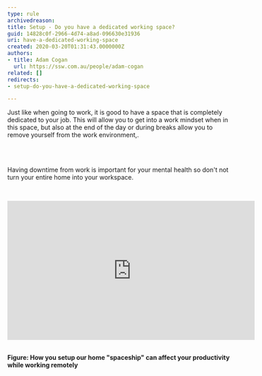 ```yaml
---
type: rule
archivedreason: 
title: Setup - Do you have a dedicated working space?
guid: 14828c0f-2966-4d74-a8ad-096630e31936
uri: have-a-dedicated-working-space
created: 2020-03-20T01:31:43.0000000Z
authors:
- title: Adam Cogan
  url: https://ssw.com.au/people/adam-cogan
related: []
redirects:
- setup-do-you-have-a-dedicated-working-space

---
```



<p class="ssw15-rteElement-P">​​Just like when going to work, it is good to have a space that is completely dedicated to your job. This will allow you to get into a work mindset when in this space, but also at the end of the day or during breaks allow you to remove yourself from the work environment,.<br></p>
<br><excerpt class='endintro'></excerpt><br>
<p class="ssw15-rteElement-P">​Having downtime from work is important for your mental health so don't&#160;not turn your entire home into your workspace.​<br></p><p class="ssw15-rteElement-P"><br></p><p class="ssw15-rteElement-P"></p><div class="ms-rtestate-read ms-rte-embedcode ms-rte-embedil ms-rtestate-notify" unselectable="on"><iframe width="560" height="315" src="https&#58;//www.youtube.com/embed/snAhsXyO3Ck" frameborder="0"></iframe>&#160;</div><p class="ssw15-rteElement-P"><strong>Figure&#58; How you setup our home &quot;spaceship&quot; can affect your productivity while working remotely</strong><br></p><p class="ssw15-rteElement-P"><br></p>


